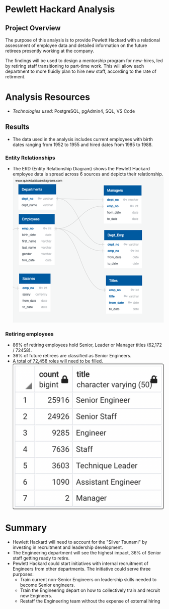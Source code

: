 # Pewlett Hackard Analysis

## Project Overview
The purpose of this analysis is to provide Pewlett Hackard with a relational assessment of employee data and detailed information on the future retirees presently working at the company. 

The findings will be used to design a mentorship program for new-hires, led by retiring staff transitioning to part-time work. This will allow each department to more fluidly plan to hire new staff, according to the rate of retirment.

# Analysis Resources
- *Technologies used*: PostgreSQL, pgAdmin4, SQL, VS Code

## Results
- The data used in the analysis includes current employees with birth dates ranging from 1952 to 1955 and hired dates from 1985 to 1988.

### Entity Relationships
- The ERD (Entity Relationship Diagram) shows the Pewlett Hackard employee data is spread across 6 sources and depicts their relationship.
![](EmployeeDB.png)

### Retiring employees 
-  86% of retiring employees hold Senior, Leader or Manager titles (62,172 / 72458).
- 36% of future retirees are classified as Senior Engineers.
- A total of 72,458 roles will need to be filled.
![](retiring_titles.png)

# Summary

- Hewlett Hackard will need to account for the "Silver Tsunami" by investing in recruitment and leadership development.
- The Engineering department will see the highest impact, 36% of Senior staff getting ready to retire.
- Pewlett Hackard could start initiatives with internal recruitment of Engineers from other departments. The initiative could serve three purposes:
  - Train current non-Senior Engineers on leadership skills needed to become Senior engineers.
  - Train the Engineering depart on how to collectively train and recruit new Engineers.
  - Restaff the Engineering team without the expense of external hiring 


